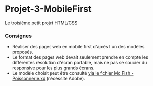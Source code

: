 # Projet-3-MobileFirst

Le troisième petit projet HTML/CSS

### Consignes

- Réaliser des pages web en mobile first d'après l'un des modèles proposés.
- Le format des pages web devait seulement prendre en compte les différentes résolution d'écran portable, mais ne pas se soucier du responsive pour les plus grands écrans.
- Le modèle choisit peut être consulté [via le fichier Mc Fish - Poissonnerie.xd](Mc%20Fish%20-%20Poissonnerie.xd) (nécéssite Adobe).
